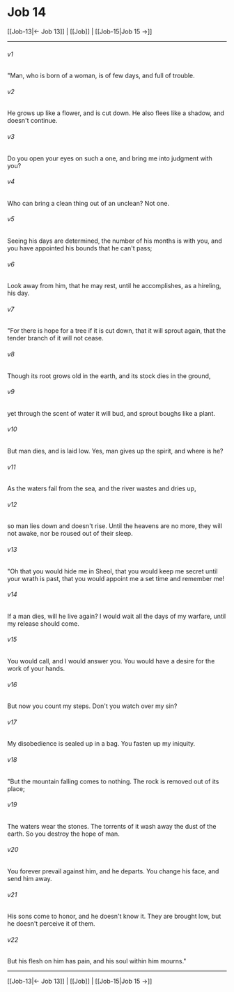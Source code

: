 # Job 14

[[Job-13|← Job 13]] | [[Job]] | [[Job-15|Job 15 →]]
***



###### v1 
"Man, who is born of a woman, is of few days, and full of trouble. 

###### v2 
He grows up like a flower, and is cut down. He also flees like a shadow, and doesn't continue. 

###### v3 
Do you open your eyes on such a one, and bring me into judgment with you? 

###### v4 
Who can bring a clean thing out of an unclean? Not one. 

###### v5 
Seeing his days are determined, the number of his months is with you, and you have appointed his bounds that he can't pass; 

###### v6 
Look away from him, that he may rest, until he accomplishes, as a hireling, his day. 

###### v7 
"For there is hope for a tree if it is cut down, that it will sprout again, that the tender branch of it will not cease. 

###### v8 
Though its root grows old in the earth, and its stock dies in the ground, 

###### v9 
yet through the scent of water it will bud, and sprout boughs like a plant. 

###### v10 
But man dies, and is laid low. Yes, man gives up the spirit, and where is he? 

###### v11 
As the waters fail from the sea, and the river wastes and dries up, 

###### v12 
so man lies down and doesn't rise. Until the heavens are no more, they will not awake, nor be roused out of their sleep. 

###### v13 
"Oh that you would hide me in Sheol, that you would keep me secret until your wrath is past, that you would appoint me a set time and remember me! 

###### v14 
If a man dies, will he live again? I would wait all the days of my warfare, until my release should come. 

###### v15 
You would call, and I would answer you. You would have a desire for the work of your hands. 

###### v16 
But now you count my steps. Don't you watch over my sin? 

###### v17 
My disobedience is sealed up in a bag. You fasten up my iniquity. 

###### v18 
"But the mountain falling comes to nothing. The rock is removed out of its place; 

###### v19 
The waters wear the stones. The torrents of it wash away the dust of the earth. So you destroy the hope of man. 

###### v20 
You forever prevail against him, and he departs. You change his face, and send him away. 

###### v21 
His sons come to honor, and he doesn't know it. They are brought low, but he doesn't perceive it of them. 

###### v22 
But his flesh on him has pain, and his soul within him mourns."

***
[[Job-13|← Job 13]] | [[Job]] | [[Job-15|Job 15 →]]
